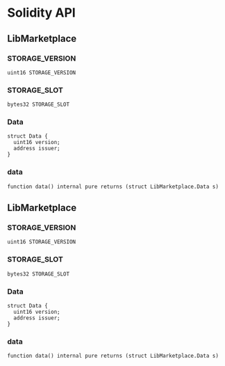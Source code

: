 # Solidity API

## LibMarketplace

### STORAGE_VERSION

```solidity
uint16 STORAGE_VERSION
```

### STORAGE_SLOT

```solidity
bytes32 STORAGE_SLOT
```

### Data

```solidity
struct Data {
  uint16 version;
  address issuer;
}
```

### data

```solidity
function data() internal pure returns (struct LibMarketplace.Data s)
```

## LibMarketplace

### STORAGE_VERSION

```solidity
uint16 STORAGE_VERSION
```

### STORAGE_SLOT

```solidity
bytes32 STORAGE_SLOT
```

### Data

```solidity
struct Data {
  uint16 version;
  address issuer;
}
```

### data

```solidity
function data() internal pure returns (struct LibMarketplace.Data s)
```

